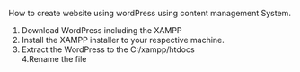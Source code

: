 How to create website using wordPress using content management System.	
1. Download WordPress including the XAMPP					
2. Install the XAMPP installer to your respective machine.			
3. Extract the WordPress to the C:/xampp/htdocs				
4.Rename the file
